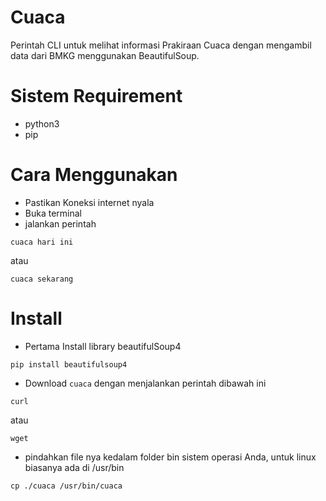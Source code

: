 # Cuaca
Perintah CLI untuk melihat informasi Prakiraan Cuaca dengan mengambil data dari BMKG menggunakan BeautifulSoup.

# Sistem Requirement
- python3
- pip

# Cara Menggunakan
- Pastikan Koneksi internet nyala
- Buka terminal
- jalankan perintah

```
cuaca hari ini
```
atau
```
cuaca sekarang
```

# Install
- Pertama Install library beautifulSoup4
```
pip install beautifulsoup4
```
- Download `cuaca` dengan menjalankan perintah dibawah ini
```
curl 
```
atau
```
wget 
```
- pindahkan file nya kedalam folder bin sistem operasi Anda, untuk linux biasanya ada di /usr/bin
```
cp ./cuaca /usr/bin/cuaca
```